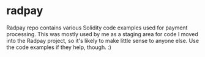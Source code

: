 # radpay
Radpay repo contains various Solidity code examples used for payment processing. This was mostly used by me as a staging area for code I moved into the Radpay project, so it's likely to make little sense to anyone else.
Use the code examples if they help, though. :)

